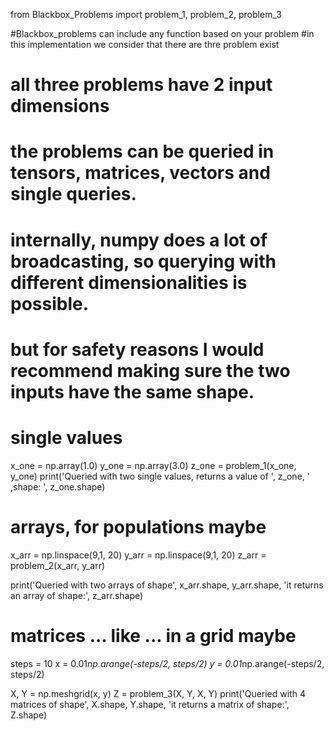 
from Blackbox_Problems import problem_1, problem_2, problem_3

#Blackbox_problems can include any function based on your problem
#in this implementation we consider that there are thre problem exist
# all three problems have 2 input dimensions
# the problems can be queried in tensors, matrices, vectors and single queries.
# internally, numpy does a lot of broadcasting, so querying with different dimensionalities is possible.
# but for safety reasons I would recommend making sure the two inputs have the same shape.


# single values
x_one = np.array(1.0)
y_one = np.array(3.0)
z_one = problem_1(x_one, y_one)
print('Queried with two single values, returns a value of ', z_one, ' ,shape: ', z_one.shape)

# arrays, for populations maybe
x_arr = np.linspace(9,1, 20)
y_arr = np.linspace(9,1, 20)
z_arr = problem_2(x_arr, y_arr)

print('Queried with two arrays of shape', x_arr.shape, y_arr.shape, 'it returns an array of shape:', z_arr.shape)

# matrices ... like ... in a grid maybe
steps = 10
x = 0.01*np.arange(-steps/2, steps/2)
y = 0.01*np.arange(-steps/2, steps/2)

X, Y = np.meshgrid(x, y)
Z = problem_3(X, Y, X, Y)
print('Queried with 4 matrices of shape', X.shape, Y.shape, 'it returns a matrix of shape:', Z.shape)
